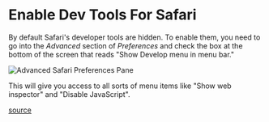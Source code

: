 # Enable Dev Tools For Safari

By default Safari's developer tools are hidden. To enable them, you need to go
into the _Advanced_ section of _Preferences_ and check the box at the bottom of
the screen that reads "Show Develop menu in menu bar."

![Advanced Safari Preferences Pane](https://i.imgur.com/TFhUXoA.png)

This will give you access to all sorts of menu items like "Show web inspector"
and "Disable JavaScript".

[source](https://support.apple.com/guide/safari/use-the-developer-tools-in-the-develop-menu-sfri20948/mac)
